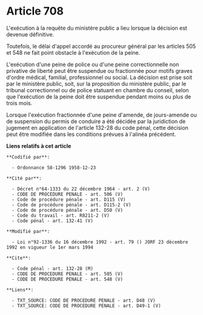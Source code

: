# Article 708

L'exécution à la requête du ministère public a lieu lorsque la décision est devenue définitive.

Toutefois, le délai d'appel accordé au procureur général par les articles 505 et 548 ne fait point obstacle à l'exécution de
la peine.

L'exécution d'une peine de police ou d'une peine correctionnelle non privative de liberté peut être suspendue ou fractionnée
pour motifs graves d'ordre médical, familial, professionnel ou social. La décision est prise soit par le ministère public,
soit, sur la proposition du ministère public, par le tribunal correctionnel ou de police statuant en chambre du conseil,
selon que l'exécution de la peine doit être suspendue pendant moins ou plus de trois mois.

Lorsque l'exécution fractionnée d'une peine d'amende, de jours-amende ou de suspension du permis de conduire a été décidée
par la juridiction de jugement en application de l'article 132-28 du code pénal, cette décision peut être modifiée dans les
conditions prévues à l'alinéa précédent.

**Liens relatifs à cet article**

	**Codifié par**:

	  - Ordonnance 58-1296 1958-12-23

	**Cité par**:

	  - Décret n°64-1333 du 22 décembre 1964 - art. 2 (V)
	  - CODE DE PROCEDURE PENALE - art. 506 (V)
	  - Code de procédure pénale - art. D115 (V)
	  - Code de procédure pénale - art. D115-2 (V)
	  - Code de procédure pénale - art. D50 (V)
	  - Code du travail - art. R8211-2 (V)
	  - Code pénal - art. 132-41 (V)

	**Modifié par**:

	  - Loi n°92-1336 du 16 décembre 1992 - art. 79 () JORF 23 décembre 1992 en vigueur le 1er mars 1994

	**Cite**:

	  - Code pénal - art. 132-28 (M)
	  - CODE DE PROCEDURE PENALE - art. 505 (V)
	  - CODE DE PROCEDURE PENALE - art. 548 (V)

	**Liens**:

	  - TXT_SOURCE: CODE DE PROCEDURE PENALE - art. D48 (V)
	  - TXT_SOURCE: CODE DE PROCEDURE PENALE - art. D49-1 (V)

